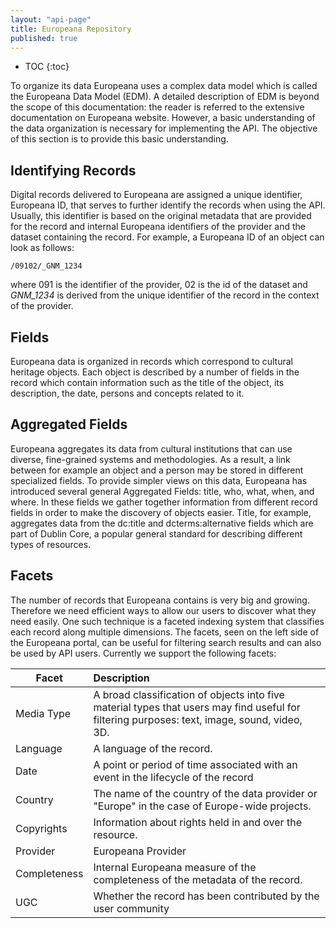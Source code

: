 ```yaml
---
layout: "api-page"
title: Europeana Repository
published: true
---
```


* TOC
{:toc}

To organize its data Europeana uses a complex data model which is called the Europeana Data Model (EDM). A detailed description of EDM is beyond the scope of this documentation: the reader is referred to the extensive documentation on Europeana website. However, a basic understanding of the data organization is necessary for implementing the API. The objective of this section is to provide this basic understanding.

## Identifying Records

Digital records delivered to Europeana are assigned a unique identifier, Europeana ID, that serves to further identify the records when using the API. Usually, this identifier is based on the original metadata that are provided for the record and internal Europeana identifiers of the provider and the dataset containing the record. For example, a Europeana ID of an object can look as follows:

    /09102/_GNM_1234

where 091 is the identifier of the provider, 02 is the id of the dataset and _GNM_1234_ is derived from the unique identifier of the record in the context of the provider.

## Fields

Europeana data is organized in records which correspond to cultural heritage objects. Each object is described by a number of fields in the record which contain information such as the title of the object, its description, the date, persons and concepts related to it.

## Aggregated Fields

Europeana aggregates its data from cultural institutions that can use diverse, fine-grained systems and methodologies. As a result, a link between for example an object and a person may be stored in different specialized fields. To provide simpler views on this data, Europeana has introduced several general Aggregated Fields: title, who, what, when, and where. In these fields we gather together information from different record fields in order to make the discovery of objects easier. Title, for example, aggregates data from the dc:title and dcterms:alternative fields which are part of Dublin Core, a popular general standard for describing different types of resources.

## Facets

The number of records that Europeana contains is very big and growing. Therefore we need efficient ways to allow our users to discover what they need easily. One such technique is a faceted indexing system that classifies each record along multiple dimensions. The facets, seen on the left side of the Europeana portal, can be useful for filtering search results and can also be used by API users. Currently we support the following facets:

| Facet        | Description    | 
| ------------- |:-------------| 
| Media Type  |	A broad classification of objects into five material types that users may find useful for filtering purposes: text, image, sound, video, 3D. |
|Language |	A language of the record. |
|Date |	A point or period of time associated with an event in the lifecycle of the record |
|Country |	The name of the country of the data provider or "Europe" in the case of Europe-wide projects. |
|Copyrights |	Information about rights held in and over the resource. |
|Provider |	Europeana Provider |
|Completeness |	Internal Europeana measure of the completeness of the metadata of the record. |
|UGC	| Whether the record has been contributed by the user community |


